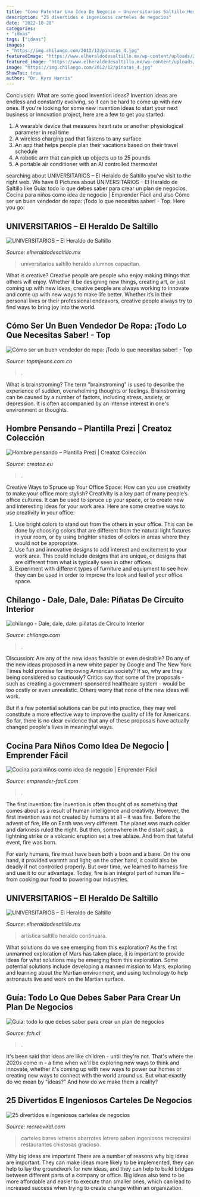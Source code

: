 ```yaml
---
title: "Como Patentar Una Idea De Negocio ~ Universitarios Saltillo Heraldo Alumnos Capacitan"
description: "25 divertidos e ingeniosos carteles de negocios"
date: "2022-10-28"
categories:
- "ideas"
tags: ["ideas"]
images:
- "https://img.chilango.com/2012/12/pinatas_4.jpg"
featuredImage: "https://www.elheraldodesaltillo.mx/wp-content/uploads/2020/08/se-capacitan-2048x1365.jpg"
featured_image: "https://www.elheraldodesaltillo.mx/wp-content/uploads/2020/08/se-capacitan-2048x1365.jpg"
image: "https://img.chilango.com/2012/12/pinatas_4.jpg"
ShowToc: true
author: "Dr. Kyra Harris"
---
```



Conclusion: What are some good invention ideas?
Invention ideas are endless and constantly evolving, so it can be hard to come up with new ones. If you're looking for some new invention ideas to start your next business or innovation project, here are a few to get you started: 
1. A wearable device that measures heart rate or another physiological parameter in real time 
2. A wireless charging pad that fastens to any surface 
3. An app that helps people plan their vacations based on their travel schedule 
4. A robotic arm that can pick up objects up to 25 pounds 
5. A portable air conditioner with an AI controlled thermostat 

	

		
searching about UNIVERSITARIOS – El Heraldo de Saltillo you've visit to the right web. We have 8 Pictures about UNIVERSITARIOS – El Heraldo de Saltillo like Guía: todo lo que debes saber para crear un plan de negocios, Cocina para niños como idea de negocio | Emprender Fácil and also Cómo ser un buen vendedor de ropa: ¡Todo lo que necesitas saber! - Top. Here you go:
		
    
## UNIVERSITARIOS – El Heraldo De Saltillo

<img loading=lazy src="https://www.elheraldodesaltillo.mx/wp-content/uploads/2020/08/se-capacitan-2048x1365.jpg" onerror="this.onerror=null;this.src='https://tse2.mm.bing.net/th?id=OIP.QvPlqxpDxnyzLJshPIv-_QHaE7&amp;pid=15.1';" alt="UNIVERSITARIOS – El Heraldo de Saltillo">

_Source: elheraldodesaltillo.mx_

>universitarios saltillo heraldo alumnos capacitan. 

	

What is creative?
Creative people are people who enjoy making things that others will enjoy. Whether it be designing new things, creating art, or just coming up with new ideas, creative people are always working to innovate and come up with new ways to make life better. Whether it’s in their personal lives or their professional endeavors, creative people always try to find ways to bring joy into the world.

    
## Cómo Ser Un Buen Vendedor De Ropa: ¡Todo Lo Que Necesitas Saber! - Top

<img loading=lazy src="https://topmjeans.com.co/jeans-colombianos/buen-vendedor-de-ropa-atención.jpg" onerror="this.onerror=null;this.src='https://tse2.mm.bing.net/th?id=OIP.-0i31_YrUFHmY-AIFLt7nQHaE7&amp;pid=15.1';" alt="Cómo ser un buen vendedor de ropa: ¡Todo lo que necesitas saber! - Top">

_Source: topmjeans.com.co_

>. 

	

What is brainstroming?
The term "brainstroming" is used to describe the experience of sudden, overwhelming thoughts or feelings. Brainstroming can be caused by a number of factors, including stress, anxiety, or depression. It is often accompanied by an intense interest in one's environment or thoughts.

    
## Hombre Pensando – Plantilla Prezi | Creatoz Colección

<img loading=lazy src="http://creatoz.eu/wp-content/uploads/af6c7f5afbbe98c9ba713cbf073d35d2-1024x576.jpeg" onerror="this.onerror=null;this.src='https://tse2.mm.bing.net/th?id=OIP.kUp21Z4h2bQ6DsKv659NtwHaEK&amp;pid=15.1';" alt="Hombre pensando – Plantilla Prezi | Creatoz Colección">

_Source: creatoz.eu_

>. 

	

Creative Ways to Spruce up Your Office Space: How can you use creativity to make your office more stylish?
Creativity is a key part of many people’s office cultures. It can be used to spruce up your space, or to create new and interesting ideas for your work area. Here are some creative ways to use creativity in your office: 
1. Use bright colors to stand out from the others in your office. This can be done by choosing colors that are different from the natural light fixtures in your room, or by using brighter shades of colors in areas where they would not be appropriate. 
2. Use fun and innovative designs to add interest and excitement to your work area. This could include designs that are unique, or designs that are different from what is typically seen in other offices. 
3. Experiment with different types of furniture and equipment to see how they can be used in order to improve the look and feel of your office space.

    
## Chilango - Dale, Dale, Dale: Piñatas De Circuito Interior

<img loading=lazy src="https://img.chilango.com/2012/12/pinatas_4.jpg" onerror="this.onerror=null;this.src='https://tse2.mm.bing.net/th?id=OIP.NOULJVXnK_6wZnBdIq1K-QHaJ4&amp;pid=15.1';" alt="chilango - Dale, dale, dale: piñatas de Circuito Interior">

_Source: chilango.com_

>. 

	

Discussion: Are any of the new ideas feasible or even desirable?
Do any of the new ideas proposed in a new white paper by Google and The New York Times hold promise for improving American society? If so, why are they being considered so cautiously?
Critics say that some of the proposals - such as creating a government-sponsored healthcare system - would be too costly or even unrealistic. Others worry that none of the new ideas will work.

But if a few potential solutions can be put into practice, they may well constitute a more effective way to improve the quality of life for Americans. So far, there is no clear evidence that any of these proposals have actually changed people's lives in meaningful ways.

    
## Cocina Para Niños Como Idea De Negocio | Emprender Fácil

<img loading=lazy src="https://www.emprender-facil.com/wp-content/uploads/2015/02/Cocina-para-niños-como-idea-de-negocio-Destacada-e1422984641590.jpg" onerror="this.onerror=null;this.src='https://tse1.mm.bing.net/th?id=OIP.41oOvCfHsRMeoSSqVb8M7wHaEZ&amp;pid=15.1';" alt="Cocina para niños como idea de negocio | Emprender Fácil">

_Source: emprender-facil.com_

>. 

	

The first invention: fire
Invention is often thought of as something that comes about as a result of human intelligence and creativity. However, the first invention was not created by humans at all – it was fire.
Before the advent of fire, life on Earth was very different. The planet was much colder and darkness ruled the night. But then, somewhere in the distant past, a lightning strike or a volcanic eruption set a tree ablaze. And from that fateful event, fire was born.

For early humans, fire must have been both a boon and a bane. On the one hand, it provided warmth and light; on the other hand, it could also be deadly if not controlled properly. But over time, we learned to harness fire and use it to our advantage. Today, fire is an integral part of human life – from cooking our food to powering our industries.

    
## UNIVERSITARIOS – El Heraldo De Saltillo

<img loading=lazy src="https://www.elheraldodesaltillo.mx/wp-content/uploads/2020/08/continuara-3-1068x801.jpg" onerror="this.onerror=null;this.src='https://tse1.mm.bing.net/th?id=OIP.Ym8BTkVNHOSLtxwES_km1gHaFj&amp;pid=15.1';" alt="UNIVERSITARIOS – El Heraldo de Saltillo">

_Source: elheraldodesaltillo.mx_

>artistica saltillo heraldo continuara. 

	

What solutions do we see emerging from this exploration?
As the first unmanned exploration of Mars has taken place, it is important to provide ideas for what solutions may be emerging from this exploration. Some potential solutions include developing a manned mission to Mars, exploring and learning about the Martian environment, and using technology to help astronauts live and work on the Martian surface.

    
## Guía: Todo Lo Que Debes Saber Para Crear Un Plan De Negocios

<img loading=lazy src="https://fch.cl/wp-content/uploads/2019/12/shutterstock_384801496-1.jpg" onerror="this.onerror=null;this.src='https://tse2.mm.bing.net/th?id=OIP.DkpdsEDYq6YxyW4VHc8VGgHaFj&amp;pid=15.1';" alt="Guía: todo lo que debes saber para crear un plan de negocios">

_Source: fch.cl_

>. 

	

It's been said that ideas are like children - until they're not. That's where the 2020s come in - a time when we'll be exploring new ways to think and innovate, whether it's coming up with new ways to power our homes or creating new ways to connect with the world around us. But what exactly do we mean by "ideas?" And how do we make them a reality?

    
## 25 Divertidos E Ingeniosos Carteles De Negocios

<img loading=lazy src="http://www.recreoviral.com/wp-content/uploads/2015/06/Anuncios-ingeniosos-para-negocios-11.jpg" onerror="this.onerror=null;this.src='https://tse4.mm.bing.net/th?id=OIP.tiHmqR11CF9tSkAcJ5sFcQAAAA&amp;pid=15.1';" alt="25 divertidos e ingeniosos carteles de negocios">

_Source: recreoviral.com_

>carteles bares letreros abarrotes letrero saben ingeniosos recreoviral restaurantes chistosas gracioso. 

	

Why big ideas are important
There are a number of reasons why big ideas are important. They can make ideas more likely to be implemented, they can help to lay the groundwork for new ideas, and they can help to build bridges between different parts of a company or office. Big ideas also tend to be more affordable and easier to execute than smaller ones, which can lead to increased success when trying to create change within an organization.

